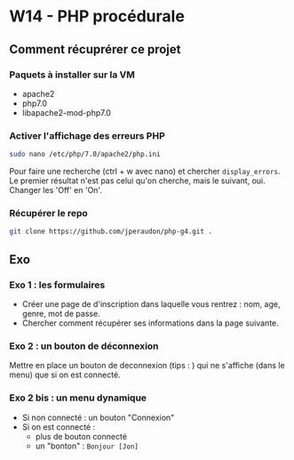 # W14 - PHP procédurale

## Comment récuprérer ce projet
### Paquets à installer sur la VM
- apache2
- php7.0
- libapache2-mod-php7.0

### Activer l'affichage des erreurs PHP
```bash
sudo nano /etc/php/7.0/apache2/php.ini
```
Pour faire une recherche (ctrl + w avec nano) et chercher ```display_errors```. Le premier résultat n'est pas celui qu'on cherche, mais le suivant, oui. Changer les 'Off' en 'On'.

### Récupérer le repo
```bash
git clone https://github.com/jperaudon/php-g4.git .
```


## Exo
### Exo 1 : les formulaires
- Créer une page de d'inscription dans laquelle vous rentrez : nom, age, genre, mot de passe.
- Chercher comment récupérer ses informations dans la page suivante.


### Exo 2 : un bouton de déconnexion
Mettre en place un bouton de deconnexion (tips : <a>) qui ne s'affiche (dans le menu) que si on est connecté.

### Exo 2 bis : un menu dynamique
- Si non connecté : un bouton "Connexion"
- Si on est connecté : 
    - plus de bouton connecté
    - un "bonton" : ```Bonjour [Jon]```
    
